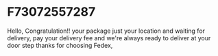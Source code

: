 # F73072557287
Hello, Congratulation!! your package just your location and waiting for delivery, pay your delivery fee and we're always ready to deliver at your door step thanks for choosing Fedex, 
